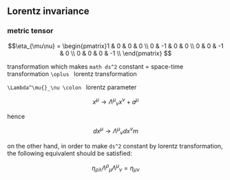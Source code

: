 ## Lorentz invariance
### metric tensor
```math
\eta_{\mu\nu} = \begin{pmatrix}1 & 0 & 0 & 0 \\  
0 & -1 & 0 & 0 \\  
0 & 0 & -1 & 0 \\  
0 & 0 & 0 & -1 \\  \end{pmatrix}

```

transformation which makes ``math ds^2`` constant = space-time transformation ``\oplus `` lorentz transformation

``\Lambda^\mu{}_\nu \colon `` lorentz parameter
```math
x^\mu \to \Lambda^\mu{}_\nu x^\nu + a^\mu 
```
hence
```math
dx^\mu \to \Lambda^\mu{}_\nu dx^\nu m
```
on the other hand, in order to make ``ds^2`` constant by lorentz transformation, the following equivalent should be satisfied:
```math
\eta _\rho {}_\lambda \Lambda ^\rho{}_\mu \Lambda^\mu{}_\nu = \eta_\mu{}_\nu
```
